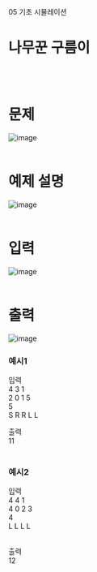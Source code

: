 05 기초 시뮬레이션
# 나무꾼 구름이
<br>
<br>

# 문제
![image](https://github.com/user-attachments/assets/fab477dc-f746-458d-a9e8-24b80cb09205)
<br>
<br>

# 예제 설명
![image](https://github.com/user-attachments/assets/a8cc1a59-1ab4-4e3d-9882-a4dab33d4f70)
<br>
<br>

# 입력
![image](https://github.com/user-attachments/assets/49e524af-e10b-486c-8e25-3ac98309c5e7)
<br>
<br>

# 출력
![image](https://github.com/user-attachments/assets/690ca7e9-e1dc-4708-a63b-0b29005298d3)
<br>

### 예시1
입력<br>
4 3 1<br>
2 0 1 5<br>
5<br>
S R R L L
<br>

출력<br>
11<br>
<br>

### 예시2
입력<br>
4 4 1<br>
4 0 2 3<br>
4<br>
L L L L<br>
<br>

출력<br>
12<br>
<br>
